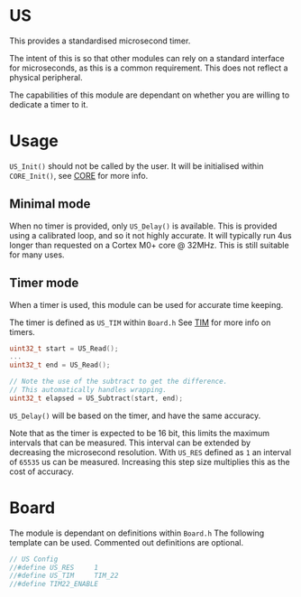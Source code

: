 # US
This provides a standardised microsecond timer.

The intent of this is so that other modules can rely on a standard interface for microseconds, as this is a common requirement. This does not reflect a physical peripheral.

The capabilities of this module are dependant on whether you are willing to dedicate a timer to it.

# Usage

`US_Init()` should not be called by the user. It will be initialised within `CORE_Init()`, see [CORE](CORE.md) for more info.

## Minimal mode

When no timer is provided, only `US_Delay()` is available. This is provided using a calibrated loop, and so it not highly accurate. It will typically run 4us longer than requested on a Cortex M0+ core @ 32MHz. This is still suitable for many uses.

## Timer mode

When a timer is used, this module can be used for accurate time keeping.

The timer is defined as `US_TIM` within `Board.h` See [TIM](TIM.md) for more info on timers.

```c
uint32_t start = US_Read();
...
uint32_t end = US_Read();

// Note the use of the subtract to get the difference.
// This automatically handles wrapping.
uint32_t elapsed = US_Subtract(start, end);
```

`US_Delay()` will be based on the timer, and have the same accuracy.

Note that as the timer is expected to be 16 bit, this limits the maximum intervals that can be measured. This interval can be extended by decreasing the microsecond resolution. With `US_RES` defined as `1` an interval of `65535` us can be measured. Increasing this step size multiplies this as the cost of accuracy.

# Board

The module is dependant on definitions within `Board.h`
The following template can be used. Commented out definitions are optional.

```C
// US Config
//#define US_RES     1
//#define US_TIM     TIM_22
//#define TIM22_ENABLE
```